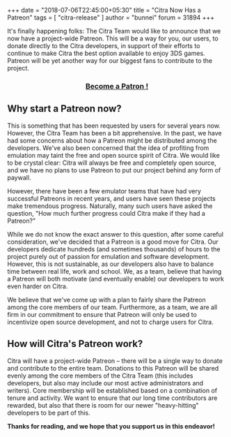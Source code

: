 +++
date = "2018-07-06T22:45:00+05:30"
title = "Citra Now Has a Patreon"
tags = [ "citra-release" ]
author = "bunnei"
forum = 31894
+++

It's finally happening folks: The Citra Team would like to announce that we now have a project-wide Patreon. This will be a way for you, our users, to donate directly to the Citra developers, in support of their efforts to continue to make Citra the best option available to enjoy 3DS games. Patreon will be yet another way for our biggest fans to contribute to the project.

<h3 align="center">
<b><a href="https://www.patreon.com/citraemu">Become a Patron !</a></b>
</h3>

## Why start a Patreon now?

This is something that has been requested by users for several years now. However, the Citra Team has been a bit apprehensive. In the past, we have had some concerns about how a Patreon might be distributed among the developers. We've also been concerned that the idea of profiting from emulation may taint the free and open source spirit of Citra. We would like to be crystal clear: Citra will always be free and completely open source, and we have no plans to use Patreon to put our project behind any form of paywall. 

However, there have been a few emulator teams that have had very successful Patreons in recent years, and users have seen these projects make tremendous progress. Naturally, many such users have asked the question, "How much further progress could Citra make if they had a Patreon?"

While we do not know the exact answer to this question, after some careful consideration, we've decided that a Patreon is a good move for Citra. Our developers dedicate hundreds (and sometimes thousands) of hours to the project purely out of passion for emulation and software development. However, this is not sustainable, as our developers also have to balance time between real life, work and school. We, as a team, believe that having a Patreon will both motivate (and eventually enable) our developers to work even harder on Citra.

We believe that we've come up with a plan to fairly share the Patreon among the core members of our team. Furthermore, as a team, we are all firm in our commitment to ensure that Patreon will only be used to incentivize open source development, and not to charge users for Citra.

## How will Citra's Patreon work?

Citra will have a project-wide Patreon – there will be a single way to donate and contribute to the entire team. Donations to this Patreon will be shared evenly among the core members of the Citra Team (this includes developers, but also may include our most active administrators and writers). Core membership will be established based on a combination of tenure and activity. We want to ensure that our long time contributors are rewarded, but also that there is room for our newer "heavy-hitting" developers to be part of this.

**Thanks for reading, and we hope that you support us in this endeavor!**
